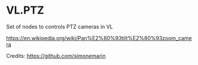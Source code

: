 # VL.PTZ
Set of nodes to controls PTZ cameras in VL

https://en.wikipedia.org/wiki/Pan%E2%80%93tilt%E2%80%93zoom_camera

Credits: https://github.com/simonemarin

